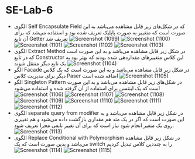 # SE-Lab-6
- الگوی Self Encapsulate Field که در شکل‌های زیر قابل مشاهده می‌باشد به این صورت است که متغییر به صورت پاپلیک تعریف شده بود و استفاده می‌شد که برای آن تابع Getter تعریف شد
![Screenshot (1099)](https://github.com/GhazaalTaghavi/SE-Lab-6/assets/62201018/328c61e3-1b1b-4859-a267-26c6876ec629)
![Screenshot (1100)](https://github.com/GhazaalTaghavi/SE-Lab-6/assets/62201018/df251277-e62d-4853-a756-3a949b4dae89)
![Screenshot (1101)](https://github.com/GhazaalTaghavi/SE-Lab-6/assets/62201018/e4fdf0cf-4216-4905-b798-017a1a043ed7)
![Screenshot (1102)](https://github.com/GhazaalTaghavi/SE-Lab-6/assets/62201018/bbaa32e8-b12a-4fe9-93de-bdc44ab6983c)
![Screenshot (1103)](https://github.com/GhazaalTaghavi/SE-Lab-6/assets/62201018/77510263-af10-452e-99d2-883359612814)
- الگوی Extract Method در شکل زیر قابل مشاهده می‌باشد و به این صورت است که در تابع Constructor این کلاس متغییر‌های مقداردهی شده بودند که بهتر بود به یک تایع دیگر منتقل شوند
![Screenshot (1104)](https://github.com/GhazaalTaghavi/SE-Lab-6/assets/62201018/80590c1d-5cb4-4049-b1f5-613726e55618)
- الگو Facade در شکل زیر قابل مشاهده می‌باشد و به این صورت است که یک کلاس دیگر برای مدیریت کلاس Paser اضافه شده است
![Screenshot (1105)](https://github.com/GhazaalTaghavi/SE-Lab-6/assets/62201018/1b8f08b5-2ca7-47d9-88ab-f82ec4e08488)
- الگو Singleton Pattern در شکل‌های زیر قابل مشاهده می‌باشد و به این صورت است که یک اینتسن برای استفاده از آن گرفته شده و استفاده می‌شود
![Screenshot (1106)](https://github.com/GhazaalTaghavi/SE-Lab-6/assets/62201018/9d74d04c-ebe9-4c77-a78c-382c062a4f77)
![Screenshot (1107)](https://github.com/GhazaalTaghavi/SE-Lab-6/assets/62201018/a4e17edf-20bf-4d9c-8443-6d7d279f714f)
![Screenshot (1108)](https://github.com/GhazaalTaghavi/SE-Lab-6/assets/62201018/e9a67361-4acc-4e54-8465-1f9fce8372c1)
![Screenshot (1109)](https://github.com/GhazaalTaghavi/SE-Lab-6/assets/62201018/6f022c3d-df7f-49f3-8367-763b350a2d50)
![Screenshot (1110)](https://github.com/GhazaalTaghavi/SE-Lab-6/assets/62201018/56c1db17-de52-45b9-a297-2aea05d15256)
![Screenshot (1111)](https://github.com/GhazaalTaghavi/SE-Lab-6/assets/62201018/3d2c2293-fba6-49b2-86f1-989fd22bc9e2)
![Screenshot (1112)](https://github.com/GhazaalTaghavi/SE-Lab-6/assets/62201018/b902d759-f1e6-4655-a939-35ec58be2ec1)
- الگوی separate query from modifier در شکل زیر قابل مشاهده می‌باشد و به این صورت است که اگر در یک متد هم مقداری بازگشت داده می‌شود و هم تغییری روی یک متغیر انجام شود نیاز است که برای آن تغییر تابعی مجزا تعریف شود.
![Screenshot (1113)](https://github.com/GhazaalTaghavi/SE-Lab-6/assets/62201018/0efc844a-21af-488c-8b84-e4c77f1dafd3)
- الگوی Replace Conditional with Polymorphism در شکل زیر قابل مشاهده می‌باشد و بدین صورت است که یک switch را به چنددین کلاس تبدیل کردیم
![Screenshot (1114)](https://github.com/GhazaalTaghavi/SE-Lab-6/assets/62201018/c908c747-2d76-4ea1-a185-bbd671ee7552)
![Screenshot (1115)](https://github.com/GhazaalTaghavi/SE-Lab-6/assets/62201018/3af8893a-75ee-4f83-a5f0-0888e4a0dc79)

